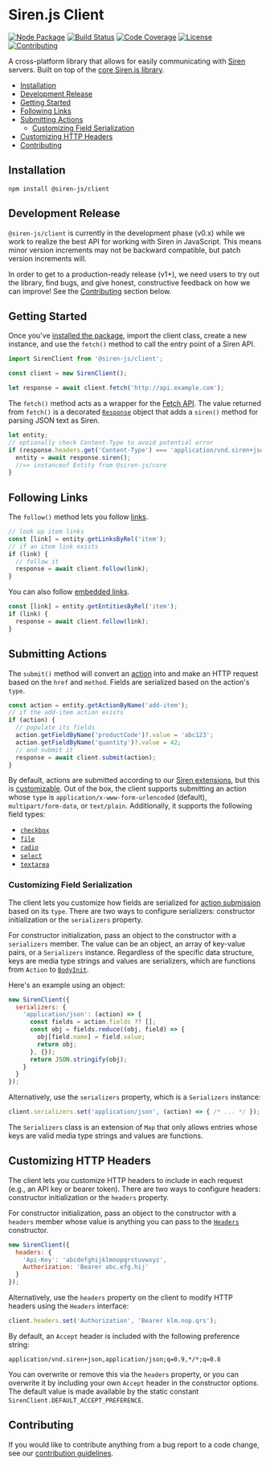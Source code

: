 # Siren.js Client

[![Node Package](https://img.shields.io/npm/v/@siren-js/client)](https://npmjs.org/@siren-js/client)
[![Build Status](https://img.shields.io/github/workflow/status/siren-js/client/Build%20Package)](https://github.com/siren-js/client/actions/workflows/build.yaml)
[![Code Coverage](https://img.shields.io/codecov/c/github/siren-js/client)](https://codecov.io/gh/siren-js/client)
[![License](https://img.shields.io/github/license/siren-js/client)](LICENSE)
[![Contributing](https://img.shields.io/badge/contributions-welcome-brightgreen.svg)](CONTRIBUTING.md)

A cross-platform library that allows for easily communicating with [Siren]
servers. Built on top of the [core Siren.js library][core].

[siren]: https://github.com/kevinswiber/siren
[core]: https://github.com/siren-js/core

- [Installation](#installation)
- [Development Release](#development-release)
- [Getting Started](#getting-started)
- [Following Links](#following-links)
- [Submitting Actions](#submitting-actions)
  - [Customizing Field Serialization](#customizing-field-serialization)
- [Customizing HTTP Headers](#customizing-http-headers)
- [Contributing](#contributing)

## Installation

```text
npm install @siren-js/client
```

## Development Release

`@siren-js/client` is currently in the development phase (v0.x) while we work to
realize the best API for working with Siren in JavaScript. This means minor
version increments may not be backward compatible, but patch version increments
will.

In order to get to a production-ready release (v1+), we need users to try out
the library, find bugs, and give honest, constructive feedback on how we can
improve! See the [Contributing](#contributing) section below.

## Getting Started

Once you've [installed the package](#installation), import the client class,
create a new instance, and use the `fetch()` method to call the entry point of
a Siren API.

```js
import SirenClient from '@siren-js/client';

const client = new SirenClient();

let response = await client.fetch('http://api.example.com');
```

The `fetch()` method acts as a wrapper for the [Fetch API][fetch]. The value
returned from `fetch()` is a decorated [`Response`][response] object that adds a
`siren()` method for parsing JSON text as Siren.

[fetch]: https://developer.mozilla.org/en-US/docs/Web/API/Fetch_API
[response]: https://developer.mozilla.org/en-US/docs/Web/API/Response

```js
let entity;
// optionally check Content-Type to avoid potential error
if (response.headers.get('Content-Type') === 'application/vnd.siren+json') {
  entity = await response.siren();
  //=> instanceof Entity from @siren-js/core
}
```

## Following Links

The `follow()` method lets you follow [links][link].

[link]: https://github.com/kevinswiber/siren#links-1

```js
// look up item links
const [link] = entity.getLinksByRel('item');
// if an item link exists
if (link) {
  // follow it
  response = await client.follow(link);
}
```

You can also follow [embedded links][embedded-link].

[embedded-link]: https://github.com/kevinswiber/siren#embedded-link

```js
const [link] = entity.getEntitiesByRel('item');
if (link) {
  response = await client.follow(link);
}
```

## Submitting Actions

The `submit()` method will convert an [action] into and make an HTTP request
based on the `href` and `method`. Fields are serialized based on the action's
`type`.

[action]: https://github.com/kevinswiber/siren#actions-1
[ext]: https://github.com/siren-js/spec-extensions#action-submission-algorithm

```js
const action = entity.getActionByName('add-item');
// if the add-item action exists
if (action) {
  // populate its fields
  action.getFieldByName('productCode')?.value = 'abc123';
  action.getFieldByName('quantity')?.value = 42;
  // and submit it
  response = await client.submit(action);
}
```

By default, actions are submitted according to our [Siren extensions][ext], but
this is [customizable](#customizing-field-serialization). Out of the box, the
client supports submitting an action whose `type` is
`application/x-www-form-urlencoded` (default), `multipart/form-data`, or
`text/plain`. Additionally, it supports the following field types:

- [`checkbox`](https://github.com/siren-js/spec-extensions#checkbox-fields)
- [`file`](https://github.com/siren-js/spec-extensions#file-fields)
- [`radio`](https://github.com/siren-js/spec-extensions#radio-fields)
- [`select`](https://github.com/siren-js/spec-extensions#select-fields)
- [`textarea`](https://github.com/siren-js/spec-extensions#textarea-fields)

### Customizing Field Serialization

The client lets you customize how fields are serialized for
[action submission](#submitting-actions) based on its `type`. There are two ways
to configure serializers: constructor initialization or the `serializers`
property.

For constructor initialization, pass an object to the constructor with a
`serializers` member. The value can be an object, an array of key-value pairs,
or a `Serializers` instance. Regardless of the specific data structure, keys are
media type strings and values are serializers, which are functions from `Action`
to [`BodyInit`][bodyinit].

[bodyinit]: https://fetch.spec.whatwg.org/#bodyinit-unions

Here's an example using an object:

```js
new SirenClient({
  serializers: {
    'application/json': (action) => {
      const fields = action.fields ?? [];
      const obj = fields.reduce((obj, field) => {
        obj[field.name] = field.value;
        return obj;
      }, {});
      return JSON.stringify(obj);
    }
  }
});
```

Alternatively, use the `serializers` property, which is a `Serializers`
instance:

```js
client.serializers.set('application/json', (action) => { /* ... */ });
```

The `Serializers` class is an extension of `Map` that only allows entries whose
keys are valid media type strings and values are functions.

## Customizing HTTP Headers

The client lets you customize HTTP headers to include in each request (e.g., an
API key or bearer token). There are two ways to configure headers: constructor
initialization or the `headers` property.

For constructor initialization, pass an object to the constructor with a
`headers` member whose value is anything you can pass to the
[`Headers`][headers] constructor.

[headers]: https://developer.mozilla.org/en-US/docs/Web/API/Headers

```js
new SirenClient({
  headers: {
    'Api-Key': 'abcdefghijklmnopqrstuvwxyz',
    Authorization: 'Bearer abc.efg.hij'
  }
});
```

Alternatively, use the `headers` property on the client to modify HTTP headers
using the `Headers` interface:

```js
client.headers.set('Authorization', 'Bearer klm.nop.qrs');
```

By default, an `Accept` header is included with the following preference string:

```text
application/vnd.siren+json,application/json;q=0.9,*/*;q=0.8
```

You can overwrite or remove this via the `headers` property, or you can
overwrite it by including your own `Accept` header in the constructor options.
The default value is made available by the static constant
`SirenClient.DEFAULT_ACCEPT_PREFERENCE`.

## Contributing

If you would like to contribute anything from a bug report to a code change, see
our [contribution guidelines](CONTRIBUTING.md).
